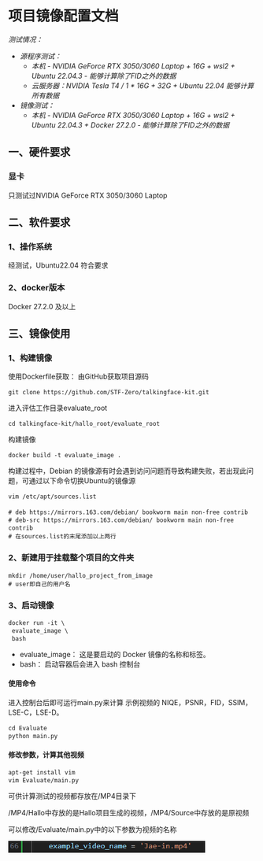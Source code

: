 # 项目镜像配置文档
_测试情况：_
+  _源程序测试：_
    + _本机 - NVIDIA GeForce RTX 3050/3060 Laptop + 16G + wsl2 + Ubuntu 22.04.3  - 能够计算除了FID之外的数据_
    + _云服务器：NVIDIA Tesla T4 / 1 * 16G + 32G + Ubuntu 22.04 能够计算所有数据_
+  _镜像测试：_
    + _本机 - NVIDIA GeForce RTX 3050/3060 Laptop + 16G + wsl2 + Ubuntu 22.04.3 + Docker 27.2.0 - 能够计算除了FID之外的数据_
## 一、硬件要求
### 显卡
只测试过NVIDIA GeForce RTX 3050/3060 Laptop
## 二、软件要求
### 1、操作系统
经测试，Ubuntu22.04 符合要求
### 2、docker版本
Docker 27.2.0 及以上
## 三、镜像使用
### 1、构建镜像
使用Dockerfile获取：
由GitHub获取项目源码
```
git clone https://github.com/STF-Zero/talkingface-kit.git
```
进入评估工作目录evaluate_root
```
cd talkingface-kit/hallo_root/evaluate_root
```
构建镜像
```
docker build -t evaluate_image .
```
构建过程中，Debian 的镜像源有时会遇到访问问题而导致构建失败，若出现此问题，可通过以下命令切换Ubuntu的镜像源
```
vim /etc/apt/sources.list

# deb https://mirrors.163.com/debian/ bookworm main non-free contrib
# deb-src https://mirrors.163.com/debian/ bookworm main non-free contrib
# 在sources.list的末尾添加以上两行
```

### 2、新建用于挂载整个项目的文件夹
```
mkdir /home/user/hallo_project_from_image
# user即自己的用户名
```
### 3、启动镜像
```
docker run -it \
 evaluate_image \
 bash
```
+ evaluate_image：
这是要启动的 Docker 镜像的名称和标签。
+ bash：
启动容器后会进入 bash 控制台
#### 使用命令
进入控制台后即可运行main.py来计算 示例视频的 NIQE，PSNR，FID，SSIM，LSE-C，LSE-D。
```
cd Evaluate
python main.py
```
#### 修改参数，计算其他视频
```
apt-get install vim
vim Evaluate/main.py
```
可供计算测试的视频都存放在/MP4目录下

/MP4/Hallo中存放的是Hallo项目生成的视频，/MP4/Source中存放的是原视频

可以修改/Evaluate/main.py中的以下参数为视频的名称

![alt text](image.png)